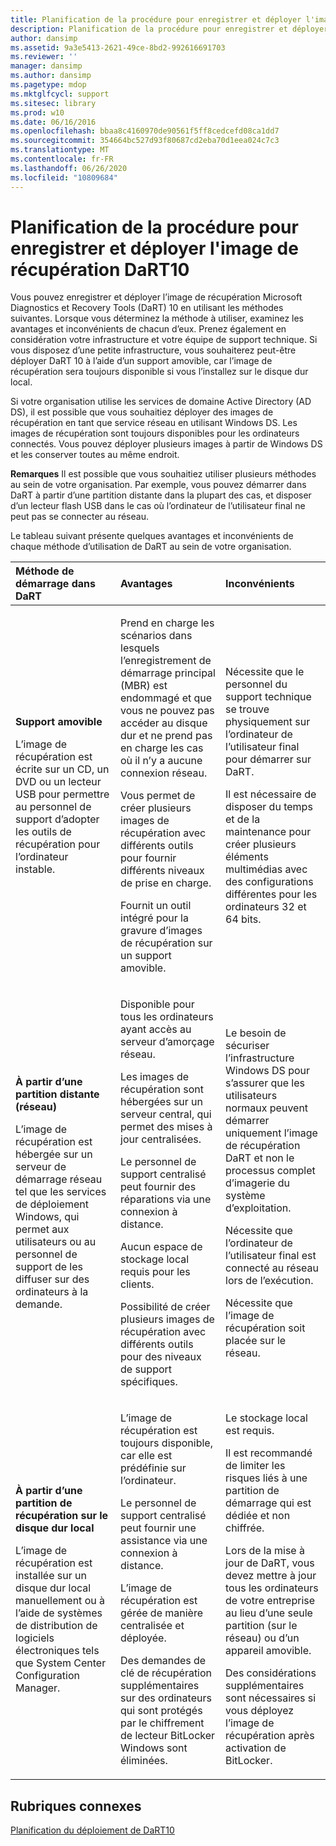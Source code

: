 ```yaml
---
title: Planification de la procédure pour enregistrer et déployer l'image de récupération DaRT10
description: Planification de la procédure pour enregistrer et déployer l'image de récupération DaRT10
author: dansimp
ms.assetid: 9a3e5413-2621-49ce-8bd2-992616691703
ms.reviewer: ''
manager: dansimp
ms.author: dansimp
ms.pagetype: mdop
ms.mktglfcycl: support
ms.sitesec: library
ms.prod: w10
ms.date: 06/16/2016
ms.openlocfilehash: bbaa8c4160970de90561f5ff8cedcefd08ca1dd7
ms.sourcegitcommit: 354664bc527d93f80687cd2eba70d1eea024c7c3
ms.translationtype: MT
ms.contentlocale: fr-FR
ms.lasthandoff: 06/26/2020
ms.locfileid: "10809684"
---
```

# Planification de la procédure pour enregistrer et déployer l'image de récupération DaRT10


Vous pouvez enregistrer et déployer l’image de récupération Microsoft Diagnostics et Recovery Tools (DaRT) 10 en utilisant les méthodes suivantes. Lorsque vous déterminez la méthode à utiliser, examinez les avantages et inconvénients de chacun d’eux. Prenez également en considération votre infrastructure et votre équipe de support technique. Si vous disposez d’une petite infrastructure, vous souhaiterez peut-être déployer DaRT 10 à l’aide d’un support amovible, car l’image de récupération sera toujours disponible si vous l’installez sur le disque dur local.

Si votre organisation utilise les services de domaine Active Directory (AD DS), il est possible que vous souhaitiez déployer des images de récupération en tant que service réseau en utilisant Windows DS. Les images de récupération sont toujours disponibles pour les ordinateurs connectés. Vous pouvez déployer plusieurs images à partir de Windows DS et les conserver toutes au même endroit.

**Remarques**  Il est possible que vous souhaitiez utiliser plusieurs méthodes au sein de votre organisation. Par exemple, vous pouvez démarrer dans DaRT à partir d’une partition distante dans la plupart des cas, et disposer d’un lecteur flash USB dans le cas où l’ordinateur de l’utilisateur final ne peut pas se connecter au réseau.

 

Le tableau suivant présente quelques avantages et inconvénients de chaque méthode d’utilisation de DaRT au sein de votre organisation.

<table>
<colgroup>
<col width="33%" />
<col width="33%" />
<col width="33%" />
</colgroup>
<thead>
<tr class="header">
<th align="left">Méthode de démarrage dans DaRT</th>
<th align="left">Avantages</th>
<th align="left">Inconvénients</th>
</tr>
</thead>
<tbody>
<tr class="odd">
<td align="left"><p><strong>Support amovible</strong></p>
<p>L’image de récupération est écrite sur un CD, un DVD ou un lecteur USB pour permettre au personnel de support d’adopter les outils de récupération pour l’ordinateur instable.</p></td>
<td align="left"><p>Prend en charge les scénarios dans lesquels l’enregistrement de démarrage principal (MBR) est endommagé et que vous ne pouvez pas accéder au disque dur et ne prend pas en charge les cas où il n’y a aucune connexion réseau.</p>
<p>Vous permet de créer plusieurs images de récupération avec différents outils pour fournir différents niveaux de prise en charge.</p>
<p>Fournit un outil intégré pour la gravure d’images de récupération sur un support amovible.</p></td>
<td align="left"><p>Nécessite que le personnel du support technique se trouve physiquement sur l’ordinateur de l’utilisateur final pour démarrer sur DaRT.</p>
<p>Il est nécessaire de disposer du temps et de la maintenance pour créer plusieurs éléments multimédias avec des configurations différentes pour les ordinateurs 32 et 64 bits.</p></td>
</tr>
<tr class="even">
<td align="left"><p><strong>À partir d’une partition distante (réseau)</strong></p>
<p>L’image de récupération est hébergée sur un serveur de démarrage réseau tel que les services de déploiement Windows, qui permet aux utilisateurs ou au personnel de support de les diffuser sur des ordinateurs à la demande.</p></td>
<td align="left"><p>Disponible pour tous les ordinateurs ayant accès au serveur d’amorçage réseau.</p>
<p>Les images de récupération sont hébergées sur un serveur central, qui permet des mises à jour centralisées.</p>
<p>Le personnel de support centralisé peut fournir des réparations via une connexion à distance.</p>
<p>Aucun espace de stockage local requis pour les clients.</p>
<p>Possibilité de créer plusieurs images de récupération avec différents outils pour des niveaux de support spécifiques.</p></td>
<td align="left"><p>Le besoin de sécuriser l’infrastructure Windows DS pour s’assurer que les utilisateurs normaux peuvent démarrer uniquement l’image de récupération DaRT et non le processus complet d’imagerie du système d’exploitation.</p>
<p></p>
<p></p>
<p>Nécessite que l’ordinateur de l’utilisateur final est connecté au réseau lors de l’exécution.</p>
<p>Nécessite que l’image de récupération soit placée sur le réseau.</p></td>
</tr>
<tr class="odd">
<td align="left"><p><strong>À partir d’une partition de récupération sur le disque dur local</strong></p>
<p>L’image de récupération est installée sur un disque dur local manuellement ou à l’aide de systèmes de distribution de logiciels électroniques tels que System Center Configuration Manager.</p></td>
<td align="left"><p>L’image de récupération est toujours disponible, car elle est prédéfinie sur l’ordinateur.</p>
<p>Le personnel de support centralisé peut fournir une assistance via une connexion à distance.</p>
<p>L’image de récupération est gérée de manière centralisée et déployée.</p>
<p>Des demandes de clé de récupération supplémentaires sur des ordinateurs qui sont protégés par le chiffrement de lecteur BitLocker Windows sont éliminées.</p></td>
<td align="left"><p>Le stockage local est requis.</p>
<p>Il est recommandé de limiter les risques liés à une partition de démarrage qui est dédiée et non chiffrée.</p>
<p>Lors de la mise à jour de DaRT, vous devez mettre à jour tous les ordinateurs de votre entreprise au lieu d’une seule partition (sur le réseau) ou d’un appareil amovible.</p>
<p>Des considérations supplémentaires sont nécessaires si vous déployez l’image de récupération après activation de BitLocker.</p></td>
</tr>
</tbody>
</table>

 

## Rubriques connexes


[Planification du déploiement de DaRT10](planning-to-deploy-dart-10.md)

 

 





